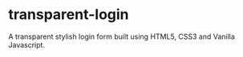 # transparent-login
A transparent stylish login form built using HTML5, CSS3 and Vanilla Javascript.
